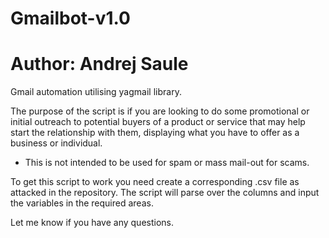 # Gmailbot-v1.0
# Author: Andrej Saule 

Gmail automation utilising yagmail library. 

The purpose of the script is if you are looking to do some promotional or initial outreach to potential buyers of a product or service that may help start the relationship with them, displaying what you have to offer as a business or individual. 

* This is not intended to be used for spam or mass mail-out for scams. 

To get this script to work you need create a corresponding .csv file as attacked in the repository. The script will parse over the columns and input the variables in the required areas. 

Let me know if you have any questions.
